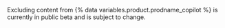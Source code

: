 Excluding content from {% data variables.product.prodname_copilot %} is currently in public beta and is subject to change.
